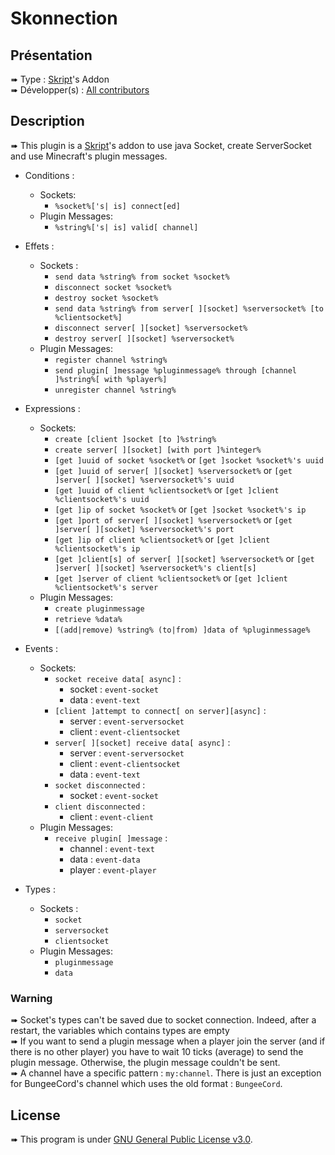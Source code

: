 # Skonnection

## Présentation

➠  Type : [Skript](https://github.com/SkrptLang/Skript)'s Addon \
➠  Développer(s) : [All contributors](https://github.com/BakaAless/SkSocket/graphs/contributors)


## Description

➠  This plugin is a [Skript](https://github.com/SkrptLang/Skript)'s addon to use java Socket, create ServerSocket and
use Minecraft's plugin messages.

* Conditions :
  * Sockets:
    * `%socket%['s| is] connect[ed]`
  * Plugin Messages:
    * `%string%['s| is] valid[ channel]`
  

* Effets :
  * Sockets :
    * `send data %string% from socket %socket%`
    * `disconnect socket %socket%`
    * `destroy socket %socket%`
    * `send data %string% from server[ ][socket] %serversocket% [to %clientsocket%]`
    * `disconnect server[ ][socket] %serversocket%`
    * `destroy server[ ][socket] %serversocket%`
  * Plugin Messages:
    * `register channel %string%`
    * `send plugin[ ]message %pluginmessage% through [channel ]%string%[ with %player%]`  
    * `unregister channel %string%`


* Expressions :
  * Sockets:
    * `create [client ]socket [to ]%string%`
    * `create server[ ][socket] [with port ]%integer%`
    * `[get ]uuid of socket %socket%` or `[get ]socket %socket%'s uuid`
    * `[get ]uuid of server[ ][socket] %serversocket%` or `[get ]server[ ][socket] %serversocket%'s uuid`
    * `[get ]uuid of client %clientsocket%` or `[get ]client %clientsocket%'s uuid`
    * `[get ]ip of socket %socket%` or `[get ]socket %socket%'s ip`
    * `[get ]port of server[ ][socket] %serversocket%` or `[get ]server[ ][socket] %serversocket%'s port`
    * `[get ]ip of client %clientsocket%` or `[get ]client %clientsocket%'s ip`
    * `[get ]client[s] of server[ ][socket] %serversocket%` or `[get ]server[ ][socket] %serversocket%'s client[s]`
    * `[get ]server of client %clientsocket%` or `[get ]client %clientsocket%'s server`
  * Plugin Messages:
    * `create pluginmessage`
    * `retrieve %data%`
    * `[(add|remove) %string% (to|from) ]data of %pluginmessage%`


* Events :
  * Sockets:
    * `socket receive data[ async]` :
      * socket : `event-socket`
      * data : `event-text`
    * `[client ]attempt to connect[ on server][async]` :
      * server : `event-serversocket`
      * client : `event-clientsocket`
    * `server[ ][socket] receive data[ async]` :
      * server : `event-serversocket`
      * client : `event-clientsocket`
      * data : `event-text`
    * `socket disconnected` :
      * socket : `event-socket`
    * `client disconnected` :
      * client : `event-client`
  * Plugin Messages:
    * `receive plugin[ ]message` :
      * channel : `event-text`
      * data : `event-data`
      * player : `event-player`


* Types :
  * Sockets :
    * `socket`
    * `serversocket`
    * `clientsocket`
  * Plugin Messages:
    * `pluginmessage`
    * `data`


### Warning

➠ Socket's types can't be saved due to socket connection. Indeed, after a restart, the variables which
contains types are empty \
➠ If you want to send a plugin message when a player join the server (and if there is no other player)
you have to wait 10 ticks (average) to send the plugin message. Otherwise, the plugin message couldn't
be sent. \
➠ A channel have a specific pattern : `my:channel`. There is just an exception for BungeeCord's channel
which uses the old format : `BungeeCord`.

## License

➠  This program is under [GNU General Public License v3.0](https://github.com/BakaAless/SkSocket/blob/master/LICENSE).
